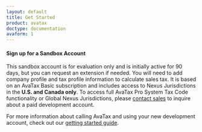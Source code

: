```yaml
---
layout: default
title: Get Started
product: avatax
doctype: documentation
avaform: 1
---
```


<h4 id="signup">Sign up for a Sandbox Account</h4>
<div class="half">
This sandbox account is for evaluation only and is initially active for 90 days, but you can request an extension if needed. You will need to add company profile and tax profile information to calculate sales tax. It is based on an AvaTax Basic subscription and includes access to Nexus Jurisdictions in the <strong>U.S. and Canada only</strong>. To access full AvaTax Pro System Tax Code functionality or Global Nexus Jurisdictions, please <a href="http://www.avalara.com/contact-us/">contact sales</a> to inquire about a paid development account.
<div class="avaform-wrapper"></div>

<p>For more information about calling AvaTax and using your new development account, check out our <a href="/avatax/get-started">getting started guide</a>.</p>
</div>